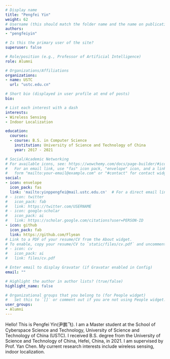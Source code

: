 ```yaml
---
# Display name
title: "Pengfei Yin"
weight: 62
# Username (this should match the folder name and the name on publications)
authors:
- "pengfeiyin"

# Is this the primary user of the site?
superuser: false

# Role/position (e.g., Professor of Artificial Intelligence)
role: Alumni

# Organizations/Affiliations
organizations:
- name: USTC 
  url: "ustc.edu.cn"

# Short bio (displayed in user profile at end of posts)
bio: 

# List each interest with a dash
interests:
- Wireless Sensing
- Indoor Localization

education:
  courses:
  - course: B.S. in Computer Science
    institution: University of Science and Technology of China
    year: 2017 - 2021

# Social/Academic Networking
# For available icons, see: https://wowchemy.com/docs/page-builder/#icons
#   For an email link, use "fas" icon pack, "envelope" icon, and a link in the
#   form "mailto:your-email@example.com" or "#contact" for contact widget.
social:
- icon: envelope
  icon_pack: fas
  link: 'mailto:yinppengfei@mail.ustc.edu.cn'  # For a direct email link, use "mailto:test@example.org".
# - icon: twitter
#   icon_pack: fab
#   link: https://twitter.com/USERNAME
# - icon: google-scholar
#   icon_pack: ai
#   link: https://scholar.google.com/citations?user=PERSON-ID
- icon: github
  icon_pack: fab
  link: https://github.com/Flyean
# Link to a PDF of your resume/CV from the About widget.
# To enable, copy your resume/CV to `static/files/cv.pdf` and uncomment the lines below.
# - icon: cv
#   icon_pack: ai
#   link: files/cv.pdf

# Enter email to display Gravatar (if Gravatar enabled in Config)
email: ""

# Highlight the author in author lists? (true/false)
highlight_name: false

# Organizational groups that you belong to (for People widget)
#   Set this to `[]` or comment out if you are not using People widget.
user_groups:
- Alumni
---
```


Hello! This is Pengfei Yin(尹鹏飞).   I am a Master student at the School of Cyberspace Science and Technology,  University of Science and Technology of China (USTC). I received B.S. degree from the University of Science and Technology of China, Hefei, China, in 2021. I am supervised by Prof. Yan Chen. My current research interests include wireless sensing, indoor localization.
